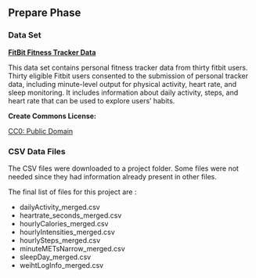 ## Prepare Phase

### Data Set

**<a href="https://www.kaggle.com/datasets/arashnic/fitbit" target="_blank">FitBit Fitness Tracker Data</a>** 

This data set contains personal fitness tracker data from thirty fitbit users. Thirty eligible Fitbit users consented to the submission of personal tracker data, including minute-level output for physical activity, heart rate, and sleep monitoring. It includes information about daily activity, steps, and heart rate that can be used to explore users’ habits.

**Create Commons License:**

<a href="https://creativecommons.org/publicdomain/zero/1.0/" target="_blank">CC0: Public Domain</a>


### CSV Data Files

The CSV files were downloaded to a project folder. Some files were not needed since they had information already present in other files.

The final list of files for this project are :

- dailyActivity_merged.csv
- heartrate_seconds_merged.csv
- hourlyCalories_merged.csv
- hourlyIntensities_merged.csv
- hourlySteps_merged.csv
- minuteMETsNarrow_merged.csv
- sleepDay_merged.csv
- weihtLogInfo_merged.csv




